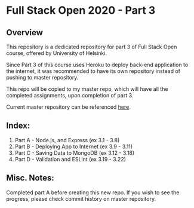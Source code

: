 # Full Stack Open 2020 - Part 3

## Overview
This repository is a dedicated repository for part 3 of Full Stack Open course, offered by University of Helsinki.

Since Part 3 of this course uses Heroku to deploy back-end application to the internet, it was recommended to have its own repository instead of pushing to master repository.

This repo will be copied to my master repo, which will have all the completed assignments, upon completion of part 3.

Current master repository can be referenced [here](https://github.com/ruikawahara/Fullstack_Open_2020).

## Index:
1. Part A - Node.js, and Express (ex 3.1 - 3.8)
2. Part B - Deploying App to Internet (ex 3.9 - 3.11)
3. Part C - Saving Data to MongoDB (ex 3.12 - 3.18)
4. Part D - Validation and ESLint (ex 3.19 - 3.22)

## Misc. Notes:
Completed part A before creating this new repo. If you wish to see the progress, please check commit history on master repository.


[comment]: # (Below should be uncommented when merging with main repo)

[comment]: # (For part 3, there may be issue with 3.10.
While everything for part 3 may still be in here, 
author will create new repo just for this part if
there are any issue with heroku depolyment.)